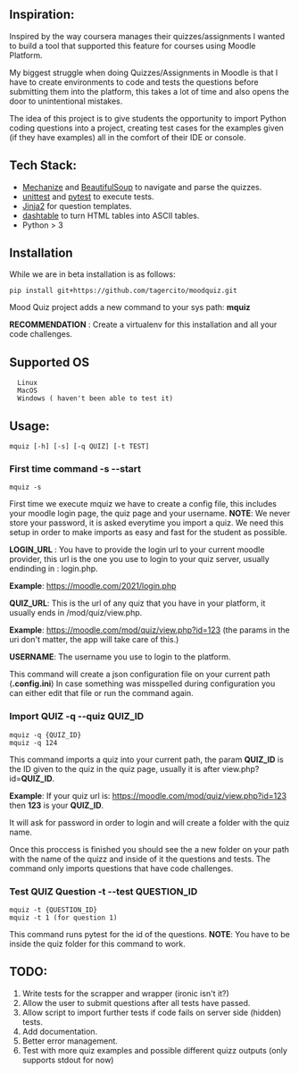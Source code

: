 ## Inspiration:

Inspired by the way coursera manages their quizzes/assignments I wanted to build a tool that supported this feature for courses using Moodle Platform.

My biggest struggle when doing Quizzes/Assignments in Moodle is that I have to create environments to code and tests the questions before submitting them into the platform, this takes a lot of time and also opens the door to unintentional mistakes.

The idea of this project is to give students the opportunity to import Python coding questions into a project, creating test cases for the examples given (if they have examples) all in the comfort of their IDE or console.

## Tech Stack:

* [Mechanize](https://mechanize.readthedocs.io/en/latest/) and [BeautifulSoup](https://www.crummy.com/software/BeautifulSoup/bs4/doc/) to navigate and parse the quizzes.
* [unittest](https://docs.python.org/3/library/unittest.html) and [pytest](https://docs.pytest.org/en/6.2.x/) to execute tests.
* [Jinja2](https://jinja.palletsprojects.com/en/2.11.x/) for question templates.
* [dashtable](https://github.com/doakey3/DashTable) to turn HTML tables into ASCII tables.
* Python > 3

## Installation

While we are in beta installation is as follows:

```
pip install git+https://github.com/tagercito/moodquiz.git
```

Mood Quiz project adds a new command to your sys path: **mquiz**

**RECOMMENDATION** : Create a virtualenv for this installation and all your code challenges.

## Supported OS

```
  Linux
  MacOS
  Windows ( haven't been able to test it)
```

## Usage:

```
mquiz [-h] [-s] [-q QUIZ] [-t TEST]
```

### First time command -s --start

```
mquiz -s
```

First time we execute mquiz we have to create a config file, this includes your moodle login page, the quiz page and your username.
**NOTE**: We never store your password, it is asked everytime you import a quiz.
We need this setup in order to make imports as easy and fast for the student as possible.

**LOGIN_URL** : You have to provide the login url to your current moodle provider, this url is the one you use to login to your quiz server, usually endinding in : login.php.

**Example**: https://moodle.com/2021/login.php

**QUIZ_URL**: This is the url of any quiz that you have in your platform, it usually ends in /mod/quiz/view.php.

**Example**: https://moodle.com/mod/quiz/view.php?id=123  (the params in the uri don't matter, the app will take care of this.)

**USERNAME**: The username you use to login to the platform.

This command will create a json configuration file on your current path (**.config.ini**)
In case something was misspelled during configuration you can either edit that file or run the command again. 

### Import QUIZ -q --quiz QUIZ_ID

```
mquiz -q {QUIZ_ID}
mquiz -q 124
```

This command imports a quiz into your current path, the param **QUIZ_ID** is the ID given to the quiz in the quiz page, usually it is after view.php?id=**QUIZ_ID**.

**Example**: If your quiz url is: https://moodle.com/mod/quiz/view.php?id=123 then **123** is your **QUIZ_ID**.

It will ask for password in order to login and will create a folder with the quiz name. 

Once this proccess is finished you should see the a new folder on your path with the name of the quizz and inside of it the questions and tests. 
The command only imports questions that have code challenges.

### Test QUIZ Question -t --test QUESTION_ID

```
mquiz -t {QUESTION_ID}
mquiz -t 1 (for question 1)
```

This command runs pytest for the id of the questions. **NOTE**: You have to be inside the quiz folder for this command to work.


## TODO: 
1) Write tests for the scrapper and wrapper (ironic isn't it?)
2) Allow the user to submit questions after all tests have passed. 
3) Allow script to import further tests if code fails on server side (hidden) tests.
4) Add documentation.
5) Better error management.
6) Test with more quiz examples and possible different quizz outputs (only supports stdout for now)




